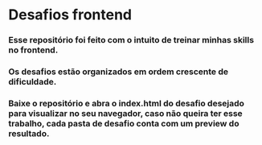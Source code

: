 # Desafios frontend

### Esse repositório foi feito com o intuito de treinar minhas skills no frontend.

### Os desafios estão organizados em ordem crescente de dificuldade.

### Baixe o repositório e abra o index.html do desafio desejado para visualizar no seu navegador, caso não queira ter esse trabalho, cada pasta de desafio conta com um preview do resultado.
